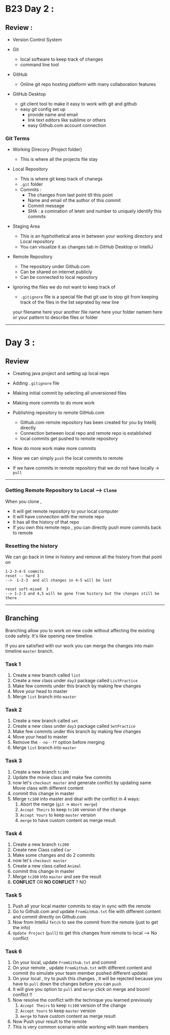# B23 Day 2 : 

## Review : 
  - Version Control System 
  - Git 
    - local software to keep track of changes 
    - command line tool 
  
  - GitHub 
    - Online git repo hosting platform with many collaboration features
  
  - GitHub Desktop 
    - git client tool to make it easy to work with git and github 
    - easy git config set up 
      - provide name and email 
      - link text editors like sublime or others
      - easy Github.com account connection
  
  ### Git Terms
  - Working Direcory (Project folder)
    - This is where all the projects file stay 
  
  - Local Repository 
    - This is where git keep track of chanegs 
    - `.git` folder 
    - Commits : 
      - The changes from last point till this point
      - Name and email of the author of this commit
      - Commit message 
      - SHA : a comination of letetr and number to uniquely identify this commits 
  
  - Staging Area 
    - This is an hyphothetical area in between your working directory and Local repository 
    - You can visualize it as changes tab in GitHub Desktop or IntelliJ 


 - Remote Repository 
   - The repository under Github.com 
   - Can be shared on internet publicly 
   - Can be connected to local repository 


 - Ignoring the files we do not want to keep track of
   - `.gitignore` file is a special file that git use to stop git from keeping track of the files in the list seprated by new line 
    
    your filename here 
    your another file name here
    your folder namem here 
    or your pattern to describe files or folder
--- 

# Day 3 : 

## Review 

- Creating java project and setting up local repo 
- Adding `.gitignore` file
- Making initial commit by selecting all unversioned files 
- Making more commits to do more work 
- Publishing repository to remote GitHub.com 
  - Github.com remote repository has been created for you by Intellij directly 
  - Connection between local repo and remote repo is established 
  - local commits get pushed to remote repository
- Now do more work make more commits 
- Now we can simply `push` the local commits to remote 

- If we have commits in remote repository that we do not have locally -> `pull`  

--- 
### Getting Remote Repository to Local --> `Clone` 
When you clone , 
- It will get remote repository to your local computer
- It will have connection with the remote repo 
- It has all the history of that repo 
- If you own this remote repo , you can directly push more commits back to remote 


### Resetting the history 
We can go back in time in history and remove all the history from that point on 
```
1-2-3-4-5 commits 
reset -- hard 3
-->  1-2-3  and all changes in 4-5 will be lost 

reset soft-mixed  3 
--> 1-2-3 and 4,5 will be gone from history but the changes still be there
```
--- 
## Branching 

Branching allow you to work on new code without affecting the existing code safely. 
It's like opening new timeline. 

If you are satisfied with our work you can merge the changes into main timeline `master` branch. 


### Task 1

1. Create a new branch called `list`
2. Create a new class under `day3` package called `ListPractice` 
3. Make few commits under this branch by making few changes
4. Move your head to master 
5. Merge `list` branch into `master`

### Task 2
1. Create a new branch called `set`
2. Create a new class under `day3` package called `SetPractice` 
3. Make few commits under this branch by making few changes
4. Move your head to master 
5. Remove the `--no--ff` option before merging
6. Merge `list` branch into `master`


### Task 3 

1. Create a new branch `tc100` 
2. Update the movie class and make few commits 
3. now let's `checkout master` and generate conflict by updating same Movie class with different content 
4. commit this change in master
5. Merge `tc100` into master and deal with the conflict in 4 ways: 
   1. Abort the merge (`git` -> `Abort merge`)
   2. `Accept Theirs` to keep `tc100` version of the change
   3. `Accept Yours` to keep `master` version
   4. `merge` to have custom content as merge result

### Task 4  
1. Create a new branch `tc200` 
2. Create new Class called `Car` 
3. Make some changes and do 2 commits  
4. now let's `checkout master` 
5. Create a new class called `Animal` 
6. commit this change in master
7. Merge `tc200` into `master` and see the result
8. **CONFLICT** OR **NO CONFLICT** ?  NO


### Task 5 
1. Push all your local master commits to stay in sync with the remote 
2. Go to Github.com and update `FromGitHub.txt` file with different content and commit directly on Github.com 
3. Now from IntelliJ `fetch` to see the commit from the remote (just to get the info)
4. `Update Project` (`pull`) to get this changes from remote to local --> No conflict 

### Task 6 
1. On your local, update `FromGithub.txt` and commit 
2. On your remote , update `FromGithub.txt` with different content and commit (to simulate your team member pushed different update)
3. On your local , try to push this changes , it will be rejected because you have to `pull` down the changes before you can `push` 
4. It will give you option to `pull` and `merge` click on merge and boom! conflict !! 
5. Now resolve the conflict with the technique you learned previously 
   1. `Accept Theirs` to keep `tc100` version of the change
   2. `Accept Yours` to keep `master` version
   3. `merge` to have custom content as merge result
6. Now Push your result to the remote 
7. This is very common scenario while working with team members 
